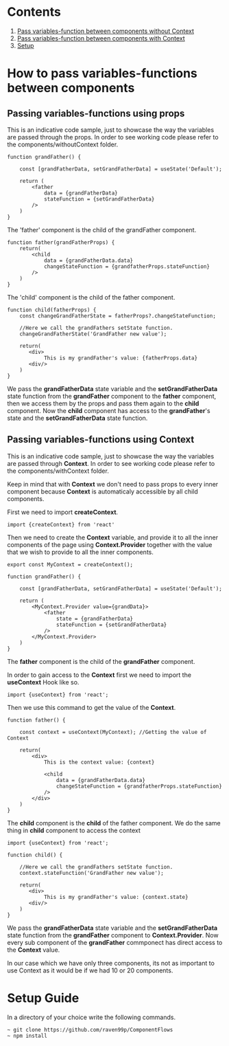 # Contents #
1. [ Pass variables-function between components without Context ](#noContext)
2. [ Pass variables-function between components with Context ](#context)
3. [ Setup ](#setup)

# How to pass variables-functions between components #



## Passing variables-functions using props<a name="noContext"></a>

This is an indicative code sample, just to showcase the way the variables are passed through the props. In order to see working code please refer to the components/withoutContext folder.

```
function grandFather() {
    
    const [grandFatherData, setGrandFatherData] = useState('Default');

    return (
        <father 
            data = {grandFatherData} 
            stateFunction = {setGrandFatherData} 
        />
    )
}
```

The 'father' component is the child of the grandFather component.

```
function father(grandFatherProps) {
    return(
        <child 
            data = {grandFatherData.data} 
            changeStateFunction = {grandfatherProps.stateFunction}        
        />
    )
}
```

The 'child' component is the child of the father component.

```
function child(fatherProps) {
    const changeGrandFatherState = fatherProps?.changeStateFunction;

    //Here we call the grandFathers setState function.
    changeGrandFatherState('GrandFather new value');

    return(
       <div>
            This is my grandFather's value: {fatherProps.data}
       <div/>
    )
}
```
We pass the **grandFatherData** state variable and the **setGrandFatherData** state function from the **grandFather** component to the **father** component, then we access them by the props and pass them again to the **child** component. Now the **child** component has access to the **grandFather**'s state and the **setGrandFatherData** state function.




## Passing variables-functions using Context<a name="context"></a>

This is an indicative code sample, just to showcase the way the variables are passed through **Context**. In order to see working code please refer to the components/withContext folder.




Keep in mind that with **Context** we don't need to pass props to every inner component because **Context** is automaticaly accessible by all child components. 

First we need to import **createContext**.
```
import {createContext} from 'react'
```



Then we need to create the **Context** variable, and provide it to all the inner components of the page using **Context.Provider** together with the value that we wish to provide to all the inner components. 
```
export const MyContext = createContext();

function grandFather() {
    
    const [grandFatherData, setGrandFatherData] = useState('Default');

    return (
        <MyContext.Provider value={grandData}>
            <father 
                state = {grandFatherData} 
                stateFunction = {setGrandFatherData} 
            />
        </MyContext.Provider>    
    )
}
```



The **father** component is the child of the **grandFather** component. 

In order to gain access to the **Context** first we need to import  the **useContext** Hook like so.

```
import {useContext} from 'react';
```
Then we use this command to get the value of the **Context**.
```
function father() {

    const context = useContext(MyContext); //Getting the value of Context

    return(
        <div>
            This is the context value: {context}

            <child 
                data = {grandFatherData.data} 
                changeStateFunction = {grandfatherProps.stateFunction}        
            />
        </div>
    )
}
```



The **child** component is the **child** of the father component. We do the same thing in **child** component to access the context

```
import {useContext} from 'react';

function child() {

    //Here we call the grandFathers setState function.
    context.stateFunction('GrandFather new value');

    return(
       <div>
            This is my grandFather's value: {context.state}
       <div/>
    )
}
```




We pass the **grandFatherData** state variable and the **setGrandFatherData** state function from the **grandFather** component to **Context.Provider**. Now every sub component of the **grandFather** commponect has direct access to the **Context** value.

In our case which we have only three components, its not as important to use Context as it would be if we had 10 or 20 components. 



# Setup Guide<a name="setup"></a>

In a directory of your choice write the following commands.

```
~ git clone https://github.com/raven99p/ComponentFlows
~ npm install 
```



